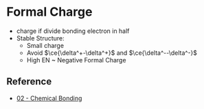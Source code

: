 # Formal Charge

* charge if divide bonding electron in half
* Stable Structure:  
  - Small charge  
  - Avoid $\ce{\delta^+-\delta^+}$ and $\ce{\delta^--\delta^-}$  
  - High EN ~ Negative Formal Charge

## Reference

* [02 - Chemical Bonding](../../../../../../../../00%20-%20Summary/SCCH105%20-%20General%20Chemistry/02%20-%20Chemical%20Bonding.md)
